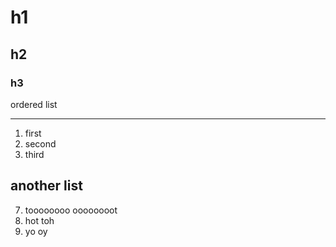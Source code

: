 # h1
## h2
### h3
ordered list
***
1. first
2. second
3. third

another list
---
7. toooooooo oooooooot
4. hot toh
1. yo oy

